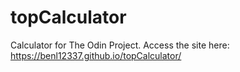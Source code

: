# topCalculator
Calculator for The Odin Project. Access the site here: https://benl12337.github.io/topCalculator/
